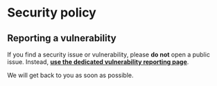 # Security policy

## Reporting a vulnerability

If you find a security issue or vulnerability, please **do not** open a public issue. Instead, **[use the dedicated vulnerability reporting page](https://github.com/RiverBench/RiverBench/security)**.

We will get back to you as soon as possible.
